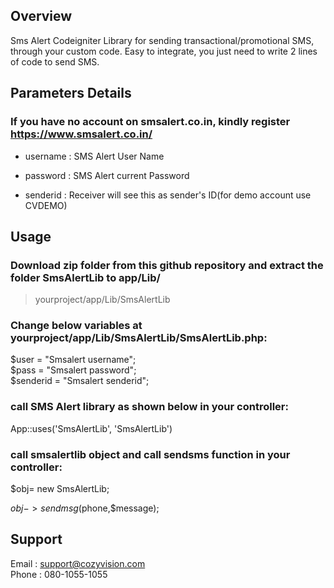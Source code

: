 ## Overview

Sms Alert Codeigniter Library for sending transactional/promotional SMS, through your custom code. Easy to integrate, you just need to write 2 lines of code to send SMS.

## Parameters Details
### If you have no account on smsalert.co.in, kindly register https://www.smsalert.co.in/

* username : SMS Alert User Name

* password : SMS Alert current Password

* senderid : Receiver will see this as sender's ID(for demo account use CVDEMO)


## Usage

### Download zip folder from this github repository and extract the folder SmsAlertLib to app/Lib/
> yourproject/app/Lib/SmsAlertLib

### Change below variables at yourproject/app/Lib/SmsAlertLib/SmsAlertLib.php:

  $user = "Smsalert username";  
  $pass = "Smsalert password";  
  $senderid = "Smsalert senderid"; 
  
### call SMS Alert library as shown below in your controller:

  App::uses('SmsAlertLib', 'SmsAlertLib')
   
### call smsalertlib object and call sendsms function in your controller:

   $obj= new SmsAlertLib;
   
   $obj->sendmsg($phone,$message);
   
    
## Support 
  Email :  support@cozyvision.com  
  Phone :  080-1055-1055
